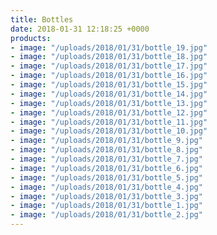```yaml
---
title: Bottles
date: 2018-01-31 12:18:25 +0000
products:
- image: "/uploads/2018/01/31/bottle_19.jpg"
- image: "/uploads/2018/01/31/bottle_18.jpg"
- image: "/uploads/2018/01/31/bottle_17.jpg"
- image: "/uploads/2018/01/31/bottle_16.jpg"
- image: "/uploads/2018/01/31/bottle_15.jpg"
- image: "/uploads/2018/01/31/bottle_14.jpg"
- image: "/uploads/2018/01/31/bottle_13.jpg"
- image: "/uploads/2018/01/31/bottle_12.jpg"
- image: "/uploads/2018/01/31/bottle_11.jpg"
- image: "/uploads/2018/01/31/bottle_10.jpg"
- image: "/uploads/2018/01/31/bottle_9.jpg"
- image: "/uploads/2018/01/31/bottle_8.jpg"
- image: "/uploads/2018/01/31/bottle_7.jpg"
- image: "/uploads/2018/01/31/bottle_6.jpg"
- image: "/uploads/2018/01/31/bottle_5.jpg"
- image: "/uploads/2018/01/31/bottle_4.jpg"
- image: "/uploads/2018/01/31/bottle_3.jpg"
- image: "/uploads/2018/01/31/bottle_1.jpg"
- image: "/uploads/2018/01/31/bottle_2.jpg"
---
```

